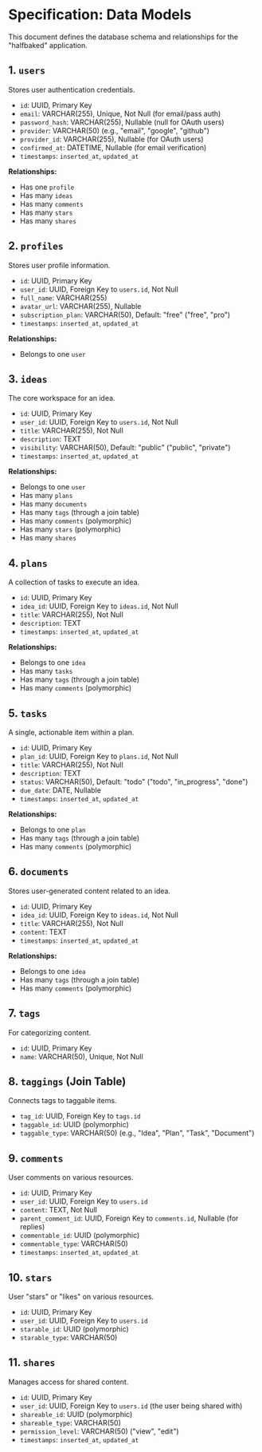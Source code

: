 # Specification: Data Models

This document defines the database schema and relationships for the "halfbaked" application.

## 1. `users`
Stores user authentication credentials.

- `id`: UUID, Primary Key
- `email`: VARCHAR(255), Unique, Not Null (for email/pass auth)
- `password_hash`: VARCHAR(255), Nullable (null for OAuth users)
- `provider`: VARCHAR(50) (e.g., "email", "google", "github")
- `provider_id`: VARCHAR(255), Nullable (for OAuth users)
- `confirmed_at`: DATETIME, Nullable (for email verification)
- `timestamps`: `inserted_at`, `updated_at`

**Relationships:**
- Has one `profile`
- Has many `ideas`
- Has many `comments`
- Has many `stars`
- Has many `shares`

## 2. `profiles`
Stores user profile information.

- `id`: UUID, Primary Key
- `user_id`: UUID, Foreign Key to `users.id`, Not Null
- `full_name`: VARCHAR(255)
- `avatar_url`: VARCHAR(255), Nullable
- `subscription_plan`: VARCHAR(50), Default: "free" ("free", "pro")
- `timestamps`: `inserted_at`, `updated_at`

**Relationships:**
- Belongs to one `user`

## 3. `ideas`
The core workspace for an idea.

- `id`: UUID, Primary Key
- `user_id`: UUID, Foreign Key to `users.id`, Not Null
- `title`: VARCHAR(255), Not Null
- `description`: TEXT
- `visibility`: VARCHAR(50), Default: "public" ("public", "private")
- `timestamps`: `inserted_at`, `updated_at`

**Relationships:**
- Belongs to one `user`
- Has many `plans`
- Has many `documents`
- Has many `tags` (through a join table)
- Has many `comments` (polymorphic)
- Has many `stars` (polymorphic)
- Has many `shares`

## 4. `plans`
A collection of tasks to execute an idea.

- `id`: UUID, Primary Key
- `idea_id`: UUID, Foreign Key to `ideas.id`, Not Null
- `title`: VARCHAR(255), Not Null
- `description`: TEXT
- `timestamps`: `inserted_at`, `updated_at`

**Relationships:**
- Belongs to one `idea`
- Has many `tasks`
- Has many `tags` (through a join table)
- Has many `comments` (polymorphic)

## 5. `tasks`
A single, actionable item within a plan.

- `id`: UUID, Primary Key
- `plan_id`: UUID, Foreign Key to `plans.id`, Not Null
- `title`: VARCHAR(255), Not Null
- `description`: TEXT
- `status`: VARCHAR(50), Default: "todo" ("todo", "in_progress", "done")
- `due_date`: DATE, Nullable
- `timestamps`: `inserted_at`, `updated_at`

**Relationships:**
- Belongs to one `plan`
- Has many `tags` (through a join table)
- Has many `comments` (polymorphic)

## 6. `documents`
Stores user-generated content related to an idea.

- `id`: UUID, Primary Key
- `idea_id`: UUID, Foreign Key to `ideas.id`, Not Null
- `title`: VARCHAR(255), Not Null
- `content`: TEXT
- `timestamps`: `inserted_at`, `updated_at`

**Relationships:**
- Belongs to one `idea`
- Has many `tags` (through a join table)
- Has many `comments` (polymorphic)

## 7. `tags`
For categorizing content.

- `id`: UUID, Primary Key
- `name`: VARCHAR(50), Unique, Not Null

## 8. `taggings` (Join Table)
Connects tags to taggable items.

- `tag_id`: UUID, Foreign Key to `tags.id`
- `taggable_id`: UUID (polymorphic)
- `taggable_type`: VARCHAR(50) (e.g., "Idea", "Plan", "Task", "Document")

## 9. `comments`
User comments on various resources.

- `id`: UUID, Primary Key
- `user_id`: UUID, Foreign Key to `users.id`
- `content`: TEXT, Not Null
- `parent_comment_id`: UUID, Foreign Key to `comments.id`, Nullable (for replies)
- `commentable_id`: UUID (polymorphic)
- `commentable_type`: VARCHAR(50)
- `timestamps`: `inserted_at`, `updated_at`

## 10. `stars`
User "stars" or "likes" on various resources.

- `id`: UUID, Primary Key
- `user_id`: UUID, Foreign Key to `users.id`
- `starable_id`: UUID (polymorphic)
- `starable_type`: VARCHAR(50)

## 11. `shares`
Manages access for shared content.

- `id`: UUID, Primary Key
- `user_id`: UUID, Foreign Key to `users.id` (the user being shared with)
- `shareable_id`: UUID (polymorphic)
- `shareable_type`: VARCHAR(50)
- `permission_level`: VARCHAR(50) ("view", "edit")
- `timestamps`: `inserted_at`, `updated_at`
